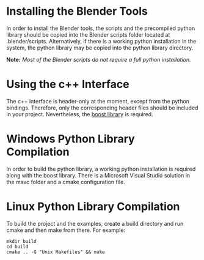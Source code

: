 # Installing the Blender Tools #
In order to install the Blender tools, the scripts and the precompiled python library should be copied into the Blender scripts folder located at .blender/scripts.
Alternatively, if there is a working python installation in the system, the python library may be copied into the python library directory.

**Note:** _Most of the Blender scripts do not require a full python installation._

# Using the c++ Interface #

The c++ interface is header-only at the moment, except from the python bindings.
Therefore, only the corresponding header files should be included in your project.
Nevertheless, the [boost library](http://www.boost.org/) is required.

# Windows Python Library Compilation #

In order to build the python library, a working python installation is required along with the boost library.
There is a Microsoft Visual Studio solution in the msvc folder and a cmake configuration file.

# Linux Python Library Compilation #

To build the project and the examples, create a build directory and run cmake and then make from there. For example:
```
mkdir build
cd build
cmake .. -G "Unix Makefiles" && make
```